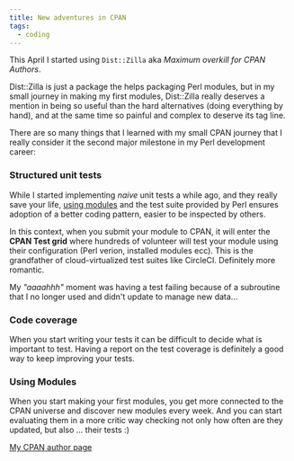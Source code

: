 ```yaml
---
title: New adventures in CPAN
tags:
  - coding
---
```


This April I started using `Dist::Zilla` aka _Maximum overkill for CPAN Authors_.

Dist::Zilla is just a package the helps packaging Perl modules, but in my small
journey in making my first modules, Dist::Zilla really deserves a mention in being
so useful than the hard alternatives (doing everything by hand), and at the same
time so painful and complex to deserve its tag line.

There are so many things that I learned with my small CPAN journey that I really
consider it the second major milestone in my Perl development career:
<!--more-->
### Structured unit tests

While I started implementing _naive_ unit tests a while ago, and they really save your life,
[using modules](http://www.jmdeldin.com/bioinf/testing/index.html)
 and the test suite provided by Perl ensures adoption of a better
coding pattern, easier to be inspected by others.

In this context, when you submit your module to CPAN, it will enter the **CPAN Test grid**
where hundreds of volunteer will test your module using their configuration (Perl verion,
installed modules ecc). This is the grandfather of cloud-virtualized test suites like
CircleCI. Definitely more romantic.

My _"aaaahhh"_ moment was having a test failing because of a subroutine that I no longer used
and didn't update to manage new data...

### Code coverage

When you start writing your tests it can be difficult to decide what is important to test.
Having a report on the test coverage is definitely a good way to keep improving your
tests.

### Using Modules

When you start making your first modules, you get more connected to the CPAN universe and
discover new modules every week. And you can start evaluating them in a more critic way
checking not only how often are they updated, but also ... their tests :)

[My CPAN author page](https://metacpan.org/author/PROCH?sort=[[3,1]])
